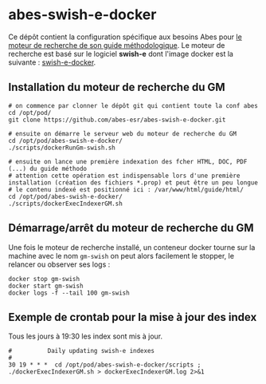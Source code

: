 # abes-swish-e-docker

Ce dépôt contient la configuration spécifique aux besoins Abes pour [le moteur de recherche de son guide méthodologique](http://documentation.abes.fr/cgi-bin/swish.cgi). Le moteur de recherche est basé sur le logiciel **swish-e** dont l'image docker est la suivante : [swish-e-docker](https://github.com/abes-esr/swish-e-docker).

## Installation du moteur de recherche du GM

```
# on commence par clonner le dépôt git qui contient toute la conf abes
cd /opt/pod/
git clone https://github.com/abes-esr/abes-swish-e-docker.git

# ensuite on démarre le serveur web du moteur de recherche du GM
cd /opt/pod/abes-swish-e-docker/
./scripts/dockerRunGm-swish.sh

# ensuite on lance une première indexation des fcher HTML, DOC, PDF (...) du guide méthodo
# attention cette opération est indispensable lors d'une première installation (création des fichiers *.prop) et peut être un peu longue
# le contenu indexé est positionné ici : /var/www/html/guide/html/
cd /opt/pod/abes-swish-e-docker/
./scripts/dockerExecIndexerGM.sh

```


## Démarrage/arrêt du moteur de recherche du GM

Une fois le moteur de recherche installé, un conteneur docker tourne sur la machine avec le nom `gm-swish` on peut alors facilement le stopper, le relancer ou observer ses logs :

```
docker stop gm-swish
docker start gm-swish
docker logs -f --tail 100 gm-swish
```

## Exemple de crontab pour la mise à jour des index

Tous les jours à 19:30 les index sont mis à jour.
```
#          Daily updating swish-e indexes
#
30 19 * * *  cd /opt/pod/abes-swish-e-docker/scripts ; ./dockerExecIndexerGM.sh > dockerExecIndexerGM.log 2>&1
```

